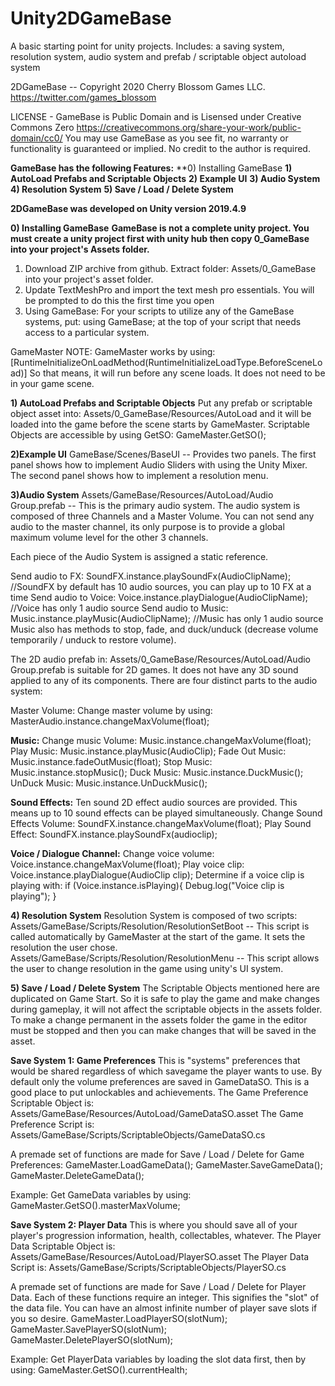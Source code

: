 # Unity2DGameBase
A basic starting point for unity projects. Includes: a saving system, resolution system, audio system and prefab / scriptable object autoload system

2DGameBase -- Copyright 2020 Cherry Blossom Games LLC.
https://twitter.com/games_blossom

LICENSE - GameBase is Public Domain and is Lisensed under Creative Commons Zero
https://creativecommons.org/share-your-work/public-domain/cc0/
You may use GameBase as you see fit, no warranty or functionality is guaranteed or implied. No credit to the author is required.

**GameBase has the following Features:**
**0) Installing GameBase
**1) AutoLoad Prefabs and Scriptable Objects**
**2) Example UI**
**3) Audio System**
**4) Resolution System**
**5) Save / Load / Delete System**

**2DGameBase was developed on Unity version 2019.4.9**

**0) Installing GameBase**
**GameBase is not a complete unity project. You must create a unity project first with unity hub then copy 0_GameBase into your project's Assets folder.**
1) Download ZIP archive from github. Extract folder: Assets/0_GameBase into your project's asset folder.
2) Update TextMeshPro and import the text mesh pro essentials. You will be prompted to do this the first time you open 
3) Using GameBase:  For your scripts to utilize any of the GameBase systems, put: using GameBase; at the top of your script that needs access to a particular system.

GameMaster NOTE: GameMaster works by using: [RuntimeInitializeOnLoadMethod(RuntimeInitializeLoadType.BeforeSceneLoad)]
So that means, it will run before any scene loads. It does not need to be in your game scene.

**1) AutoLoad Prefabs and Scriptable Objects**
Put any prefab or scriptable object asset into: Assets/0_GameBase/Resources/AutoLoad
and it will be loaded into the game before the scene starts by GameMaster.
Scriptable Objects are accessible by using GetSO: GameMaster.GetSO<ScriptableObjectName>();

**2)Example UI**
GameBase/Scenes/BaseUI -- Provides two panels. The first panel shows how to implement Audio Sliders with using the Unity Mixer. The second panel shows how to implement a resolution menu.

**3)Audio System**
Assets/GameBase/Resources/AutoLoad/Audio Group.prefab -- This is the primary audio system.
The audio system is composed of three Channels and a Master Volume.
You can not send any audio to the master channel, its only purpose is to provide a global maximum volume level for the other 3 channels.

Each piece of the Audio System is assigned a static reference.

Send audio to FX: SoundFX.instance.playSoundFx(AudioClipName); //SoundFX by default has 10 audio sources, you can play up to 10 FX at a time
Send audio to Voice: Voice.instance.playDialogue(AudioClipName); //Voice has only 1 audio source
Send audio to Music: Music.instance.playMusic(AudioClipName); //Music has only 1 audio source
Music also has methods to stop, fade, and duck/unduck (decrease volume temporarily / unduck to restore volume).

The 2D audio prefab in: Assets/0_GameBase/Resources/AutoLoad/Audio Group.prefab is suitable for 2D games. It does not have any 3D sound applied to any of its components.
There are four distinct parts to the audio system:

Master Volume: Change master volume by using: MasterAudio.instance.changeMaxVolume(float);

**Music:**
Change music Volume: Music.instance.changeMaxVolume(float);
Play Music: Music.instance.playMusic(AudioClip);
Fade Out Music: Music.instance.fadeOutMusic(float);
Stop Music: Music.instance.stopMusic();
Duck Music: Music.instance.DuckMusic();
UnDuck Music: Music.instance.UnDuckMusic();

**Sound Effects:**
Ten sound 2D effect audio sources are provided. This means up to 10 sound effects can be played simultaneously.
Change Sound Effects Volume: SoundFX.instance.changeMaxVolume(float);
Play Sound Effect: SoundFX.instance.playSoundFx(audioclip);

**Voice / Dialogue Channel:**
Change voice volume: Voice.instance.changeMaxVolume(float);
Play voice clip: Voice.instance.playDialogue(AudioClip clip);
Determine if a voice clip is playing with: if (Voice.instance.isPlaying){ Debug.log("Voice clip is playing"); }

**4) Resolution System**
Resolution System is composed of two scripts:
Assets/GameBase/Scripts/Resolution/ResolutionSetBoot -- This script is called automatically by GameMaster at the start of the game. It sets the resolution the user chose.
Assets/GameBase/Scripts/Resolution/ResolutionMenu -- This script allows the user to change resolution in the game using unity's UI system.


**5) Save / Load / Delete System**
The Scriptable Objects mentioned here are duplicated on Game Start. So it is safe to play the game and make changes during gameplay, it will not affect the scriptable objects in the assets folder.
To make a change permanent in the assets folder the game in the editor must be stopped and then you can make changes that will be saved in the asset.

**Save System 1: Game Preferences**
This is "systems" preferences that would be shared regardless of which savegame the player wants to use.
By default only the volume preferences are saved in GameDataSO. This is a good place to put unlockables and achievements.
The Game Preference Scriptable Object is: Assets/GameBase/Resources/AutoLoad/GameDataSO.asset
The Game Preference Script is: Assets/GameBase/Scripts/ScriptableObjects/GameDataSO.cs

A premade set of functions are made for Save / Load / Delete for Game Preferences:
GameMaster.LoadGameData();
GameMaster.SaveGameData();
GameMaster.DeleteGameData();

Example: Get GameData variables by using: GameMaster.GetSO<GameDataSO>().masterMaxVolume;

**Save System 2: Player Data**
This is where you should save all of your player's progression information, health, collectables, whatever.
The Player Data Scriptable Object is: Assets/GameBase/Resources/AutoLoad/PlayerSO.asset
The Player Data Script is: Assets/GameBase/Scripts/ScriptableObjects/PlayerSO.cs

A premade set of functions are made for Save / Load / Delete for Player Data.
Each of these functions require an integer. This signifies the "slot" of the data file. You can have an almost infinite number of player save slots if you so desire.
GameMaster.LoadPlayerSO(slotNum);
GameMaster.SavePlayerSO(slotNum);
GameMaster.DeletePlayerSO(slotNum);

Example: Get PlayerData variables by loading the slot data first, then by using: GameMaster.GetSO<PlayerSO>().currentHealth;